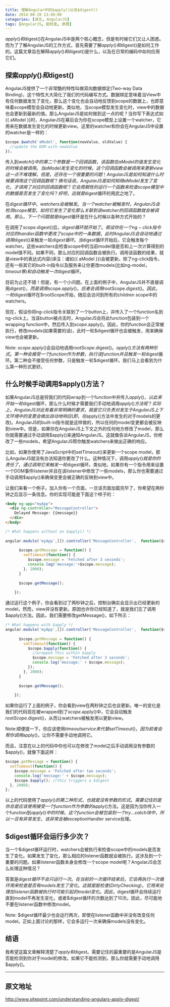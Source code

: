 ```yaml
---
title: 理解Angular中的$apply()以及$digest()
date: 2014-08-20 13:49:00
categories: [译文, AngularJS]
tags: [AngularJS, 脏检查, 原理]
---
```


$apply()和$digest()在AngularJS中是两个核心概念，但是有时候它们又让人困惑。而为了了解AngularJS的工作方式，首先需要了解$apply()和$digest()是如何工作的。这篇文章旨在解释$apply()和$digest()是什么，以及在日常的编码中如何应用它们。

<!-- More -->

## 探索$apply()和$digest()

AngularJS提供了一个非常酷的特性叫做双向数据绑定(Two-way Data Binding)，这个特性大大简化了我们的代码编写方式。数据绑定意味着当View中有任何数据发生了变化，那么这个变化也会自动地反馈到scope的数据上，也即意味着scope模型会自动地更新。类似地，当scope模型发生变化时，view中的数据也会更新到最新的值。那么AngularJS是如何做到这一点的呢？当你写下表达式如{{ aModel }}时，AngularJS在幕后会为你在scope模型上设置一个watcher，它用来在数据发生变化的时候更新view。这里的watcher和你会在AngularJS中设置的watcher是一样的：

```js
$scope.$watch('aModel', function(newValue, oldValue) {  
  //update the DOM with newValue  
});  
```

传入到$watch()中的第二个参数是一个回调函数，该函数在aModel的值发生变化的时候会被调用。当aModel发生变化的时候，这个回调函数会被调用来更新view这一点不难理解，但是，还存在一个很重要的问题！AngularJS是如何知道什么时候要调用这个回调函数呢？换句话说，AngularJS是如何知晓aModel发生了变化，才调用了对应的回调函数呢？它会周期性的运行一个函数来检查scope模型中的数据是否发生了变化吗？好吧，这就是$digest循环的用武之地了。

在$digest循环中，watchers会被触发。当一个watcher被触发时，AngularJS会检测scope模型，如何它发生了变化那么关联到该watcher的回调函数就会被调用。那么，下一个问题就是$digest循环是在什么时候以各种方式开始的？
 
在调用了$scope.$digest()后，$digest循环就开始了。假设你在一个ng-click指令对应的handler函数中更改了scope中的一条数据，此时AngularJS会自动地通过调用$digest()来触发一轮$digest循环。当$digest循环开始后，它会触发每个watcher。这些watchers会检查scope中的当前model值是否和上一次计算得到的model值不同。如果不同，那么对应的回调函数会被执行。调用该函数的结果，就是view中的表达式内容(译注：诸如{{ aModel }})会被更新。除了ng-click指令，还有一些其它的built-in指令以及服务来让你更改models(比如ng-model，$timeout等)和自动触发一次$digest循环。

目前为止还不错！但是，有一个小问题。在上面的例子中，AngularJS并不直接调用$digest()，而是调用$scope.$apply()，后者会调用$rootScope.$digest()。因此，一轮$digest循环在$rootScope开始，随后会访问到所有的children scope中的watchers。
 
现在，假设你将ng-click指令关联到了一个button上，并传入了一个function名到ng-click上。当该button被点击时，AngularJS会将此function包装到一个wrapping function中，然后传入到$scope.$apply()。因此，你的function会正常被执行，修改models(如果需要的话)，此时一轮$digest循环也会被触发，用来确保view也会被更新。
 
Note: $scope.$apply()会自动地调用$rootScope.$digest()。$apply()方法有两种形式。第一种会接受一个function作为参数，执行该function并且触发一轮$digest循环。第二种会不接受任何参数，只是触发一轮$digest循环。我们马上会看到为什么第一种形式更好。

## 什么时候手动调用$apply()方法？

如果AngularJS总是将我们的代码wrap到一个function中并传入$apply()，以此来开始一轮$digest循环，那么什么时候才需要我们手动地调用$apply()方法呢？实际上，AngularJS对此有着非常明确的要求，就是它只负责对发生于AngularJS上下文环境中的变更会做出自动地响应(即，在$apply()方法中发生的对于models的更改)。AngularJS的built-in指令就是这样做的，所以任何的model变更都会被反映到view中。但是，如果你在AngularJS上下文之外的任何地方修改了model，那么你就需要通过手动调用$apply()来通知AngularJS。这就像告诉AngularJS，你修改了一些models，希望AngularJS帮你触发watchers来做出正确的响应。
 
比如，如果你使用了JavaScript中的setTimeout()来更新一个scope model，那么AngularJS就没有办法知道你更改了什么。这种情况下，调用$apply()就是你的责任了，通过调用它来触发一轮$digest循环。类似地，如果你有一个指令用来设置一个DOM事件listener并且在该listener中修改了一些models，那么你也需要通过手动调用$apply()来确保变更会被正确的反映到view中。
 
让我们来看一个例子。加入你有一个页面，一旦该页面加载完毕了，你希望在两秒钟之后显示一条信息。你的实现可能是下面这个样子的：

```html
<body ng-app="myApp">  
  <div ng-controller="MessageController">  
    Delayed Message: {{message}}  
  </div>    
</body> 
```

```js
/* What happens without an $apply() */  
      
angular.module('myApp',[]).controller('MessageController', 	function($scope) {  
      
      $scope.getMessage = function() {  
        setTimeout(function() {  
          $scope.message = 'Fetched after 3 seconds';  
          console.log('message:'+$scope.message);  
        }, 2000);  
      }  
        
      $scope.getMessage();  
      
    });  
```

通过运行这个例子，你会看到过了两秒钟之后，控制台确实会显示出已经更新的model，然而，view并没有更新。原因也许你已经知道了，就是我们忘了调用$apply()方法。因此，我们需要修改getMessage()，如下所示：

```js
/* What happens with $apply */   
angular.module('myApp',[]).controller('MessageController', 	function($scope) {  
      
      $scope.getMessage = function() {  
        setTimeout(function() {  
          $scope.$apply(function() {  
            //wrapped this within $apply  
            $scope.message = 'Fetched after 3 seconds';   
            console.log('message:' + $scope.message);  
          });  
        }, 2000);  
      }  
        
      $scope.getMessage();  
      
    });  
```

如果你运行了上面的例子，你会看到view在两秒钟之后也会更新。唯一的变化是我们的代码现在被wrapped到了$scope.$apply()中，它会自动触发$rootScope.$digest()，从而让watchers被触发用以更新view。
 
Note:顺便提一下，你应该使用$timeout service来代替setTimeout()，因为前者会帮你调用$apply()，让你不需要手动地调用它。
 
而且，注意在以上的代码中你也可以在修改了model之后手动调用没有参数的$apply()，就像下面这样：

```js
$scope.getMessage = function() {  
  setTimeout(function() {  
    $scope.message = 'Fetched after two seconds';  
    console.log('message:' + $scope.message);  
    $scope.$apply(); //this triggers a $digest  
  }, 2000);  
};  
```

以上的代码使用了$apply()的第二种形式，也就是没有参数的形式。需要记住的是你总是应该使用接受一个function作为参数的$apply()方法。这是因为当你传入一个function到$apply()中的时候，这个function会被包装到一个try…catch块中，所以一旦有异常发生，该异常会被$exceptionHandler service处理。

## $digest循环会运行多少次？

当一个$digest循环运行时，watchers会被执行来检查scope中的models是否发生了变化。如果发生了变化，那么相应的listener函数就会被执行。这涉及到一个重要的问题。如果listener函数本身会修改一个scope model呢？AngularJS会怎么处理这种情况？
 
答案是$digest循环不会只运行一次。在当前的一次循环结束后，它会再执行一次循环用来检查是否有models发生了变化。这就是脏检查(Dirty Checking)，它用来处理在listener函数被执行时可能引起的model变化。因此，$digest循环会持续运行直到model不再发生变化，或者$digest循环的次数达到了10次。因此，尽可能地不要在listener函数中修改model。
 
Note: $digest循环最少也会运行两次，即使在listener函数中并没有改变任何model。正如上面讨论的那样，它会多运行一次来确保models没有变化。

## 结语

我希望这篇文章解释清楚了$apply和$digest。需要记住的最重要的是AngularJS是否能检测到你对于model的修改。如果它不能检测到，那么你就需要手动地调用$apply()。

---

## 原文地址

http://www.sitepoint.com/understanding-angulars-apply-digest/
